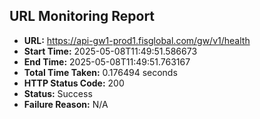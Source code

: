 ## URL Monitoring Report

- **URL:** https://api-gw1-prod1.fisglobal.com/gw/v1/health
- **Start Time:** 2025-05-08T11:49:51.586673
- **End Time:** 2025-05-08T11:49:51.763167
- **Total Time Taken:** 0.176494 seconds
- **HTTP Status Code:** 200
- **Status:** Success
- **Failure Reason:** N/A

